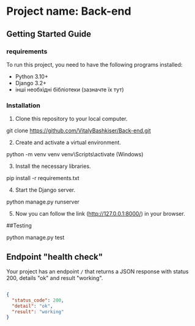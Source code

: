 # Project name: Back-end


## Getting Started Guide


### requirements

To run this project, you need to have the following programs installed:

- Python 3.10+
- Django 3.2+
- інші необхідні бібліотеки (зазначте їх тут)

### Installation

1. Clone this repository to your local computer.

git clone https://github.com/VitalyBashkiser/Back-end.git


2. Create and activate a virtual environment.

python -m venv venv
venv\Scripts\activate (Windows)


3. Install the necessary libraries.

pip install -r requirements.txt


4. Start the Django server.

python manage.py runserver

5. Now you can follow the link (http://127.0.0.1:8000/) in your browser.


##Testing

python manage.py test


## Endpoint "health check"

Your project has an endpoint `/` that returns a JSON response with status 200, details "ok" and result "working".

```json

{
  "status_code": 200,
  "detail": "ok",
  "result": "working"
}


